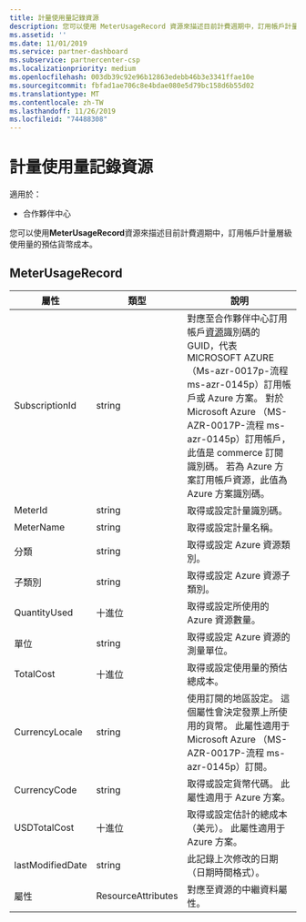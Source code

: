 ```yaml
---
title: 計量使用量記錄資源
description: 您可以使用 MeterUsageRecord 資源來描述目前計費週期中，訂用帳戶計量層級使用量的預估貨幣成本。
ms.assetid: ''
ms.date: 11/01/2019
ms.service: partner-dashboard
ms.subservice: partnercenter-csp
ms.localizationpriority: medium
ms.openlocfilehash: 003db39c92e96b12863edebb46b3e3341ffae10e
ms.sourcegitcommit: fbfad1ae706c8e4bdae080e5d79bc158d6b55d02
ms.translationtype: MT
ms.contentlocale: zh-TW
ms.lasthandoff: 11/26/2019
ms.locfileid: "74488308"
---
```

# <a name="meter-usage-record-resource"></a>計量使用量記錄資源

適用於：

- 合作夥伴中心

您可以使用**MeterUsageRecord**資源來描述目前計費週期中，訂用帳戶計量層級使用量的預估貨幣成本。

## <a name="meterusagerecord"></a>MeterUsageRecord

| 屬性         | 類型               | 說明                                                                                   |
|------------------|--------------------|-----------------------------------------------------------------------------------------------|
| SubscriptionId           | string             | 對應至合作夥伴中心訂用帳戶[資源](subscription-resources.md#subscription)識別碼的 GUID，代表 MICROSOFT AZURE （Ms-azr-0017p-流程 ms-azr-0145p）訂用帳戶或 Azure 方案。 對於 Microsoft Azure （MS-AZR-0017P-流程 ms-azr-0145p）訂用帳戶，此值是 commerce 訂閱識別碼。 若為 Azure 方案訂用帳戶資源，此值為 Azure 方案識別碼。                  |
| MeterId  | string             | 取得或設定計量識別碼。                                                        |
| MeterName          | string             | 取得或設定計量名稱。                                       |
| 分類               | string             | 取得或設定 Azure 資源類別。                                                 |
| 子類別             | string             |  取得或設定 Azure 資源子類別。                                                     |
| QuantityUsed        | 十進位             | 取得或設定所使用的 Azure 資源數量。   |
| 單位   | string             | 取得或設定 Azure 資源的測量單位。 |
| TotalCost   | 十進位             | 取得或設定使用量的預估總成本。 |
| CurrencyLocale   | string             | 使用訂閱的地區設定。 這個屬性會決定發票上所使用的貨幣。 此屬性適用于 Microsoft Azure （MS-AZR-0017P-流程 ms-azr-0145p）訂閱。 |
| CurrencyCode   | string             | 取得或設定貨幣代碼。 此屬性適用于 Azure 方案。                                         |
| USDTotalCost   | 十進位             | 取得或設定估計的總成本（美元）。 此屬性適用于 Azure 方案。                                         |
| lastModifiedDate | string             | 此記錄上次修改的日期（日期時間格式）。                             |
| 屬性       | ResourceAttributes | 對應至資源的中繼資料屬性。                                        |                                           |
